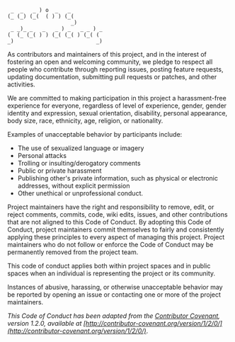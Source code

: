 ```
 _  _   _ ) o  _   _
(_ (_) (_(  ( ) ) (_(
                    _)
 _ _)_ _   _   _ ) _   _ _ ) _
(  (_ (_( ) ) (_( (_( ) (_( (
_)                          _)
```

As contributors and maintainers of this project, and in the interest of  fostering an open and welcoming community, we pledge to respect all people who  contribute through reporting issues, posting feature requests, updating  documentation, submitting pull requests or patches, and other activities.

We are committed to making participation in this project a harassment-free  experience for everyone, regardless of level of experience, gender, gender  identity and expression, sexual orientation, disability, personal appearance,  body size, race, ethnicity, age, religion, or nationality.

Examples of unacceptable behavior by participants include:

* The use of sexualized language or imagery
* Personal attacks
* Trolling or insulting/derogatory comments
* Public or private harassment
* Publishing other's private information, such as physical or electronic  addresses, without explicit permission
* Other unethical or unprofessional conduct.

Project maintainers have the right and responsibility to remove, edit, or  reject comments, commits, code, wiki edits, issues, and other contributions  that are not aligned to this Code of Conduct. By adopting this Code of Conduct,  project maintainers commit themselves to fairly and consistently applying these  principles to every aspect of managing this project. Project maintainers who  do not follow or enforce the Code of Conduct may be permanently removed from  the project team.

This code of conduct applies both within project spaces and in public spaces  when an individual is representing the project or its community.

Instances of abusive, harassing, or otherwise unacceptable behavior may be  reported by opening an issue or contacting one or more of the project  maintainers.

*This Code of Conduct has been adapted from the [Contributor Covenant](http://contributor-covenant.org), version 1.2.0, available at  [http://contributor-covenant.org/version/1/2/0/](http://contributor-covenant.org/version/1/2/0/)*.